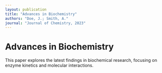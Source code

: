```yaml
---
layout: publication
title: "Advances in Biochemistry"
authors: "Doe, J.; Smith, A."
journal: "Journal of Chemistry, 2023"
---
```

<h1>Advances in Biochemistry</h1>
<p>This paper explores the latest findings in biochemical research, focusing on enzyme kinetics and molecular interactions.</p>
